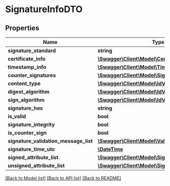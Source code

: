 # SignatureInfoDTO

## Properties
Name | Type | Description | Notes
------------ | ------------- | ------------- | -------------
**signature_standard** | **string** |  | [optional] 
**certificate_info** | [**\Swagger\Client\Model\CertificateInfoDTO**](CertificateInfoDTO.md) |  | [optional] 
**timestamp_info** | [**\Swagger\Client\Model\TimestampInfoDTO**](TimestampInfoDTO.md) |  | [optional] 
**counter_signatures** | [**\Swagger\Client\Model\SignatureInfoDTO[]**](SignatureInfoDTO.md) |  | [optional] 
**content_type** | [**\Swagger\Client\Model\IdValuePairDTO**](IdValuePairDTO.md) |  | [optional] 
**digest_algorithm** | [**\Swagger\Client\Model\IdValuePairDTO**](IdValuePairDTO.md) |  | [optional] 
**sign_algorithm** | [**\Swagger\Client\Model\IdValuePairDTO**](IdValuePairDTO.md) |  | [optional] 
**signature_hex** | **string** |  | [optional] 
**is_valid** | **bool** |  | [optional] 
**signature_integrity** | **bool** |  | [optional] 
**is_counter_sign** | **bool** |  | [optional] 
**signature_validation_message_list** | [**\Swagger\Client\Model\ValidationMessageDTO[]**](ValidationMessageDTO.md) |  | [optional] 
**signature_time_utc** | [**\DateTime**](\DateTime.md) |  | [optional] 
**signed_attribute_list** | [**\Swagger\Client\Model\SignatureAttributeDTO[]**](SignatureAttributeDTO.md) |  | [optional] 
**unsigned_attribute_list** | [**\Swagger\Client\Model\SignatureAttributeDTO[]**](SignatureAttributeDTO.md) |  | [optional] 

[[Back to Model list]](../README.md#documentation-for-models) [[Back to API list]](../README.md#documentation-for-api-endpoints) [[Back to README]](../README.md)


